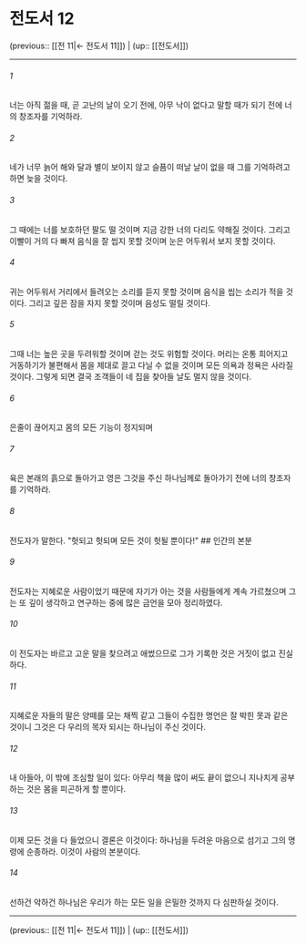# 전도서 12

(previous:: [[전 11|← 전도서 11]]) | (up:: [[전도서]])

***




###### 1 

너는 아직 젊을 때, 곧 고난의 날이 오기 전에, 아무 낙이 없다고 말할 때가 되기 전에 너의 창조자를 기억하라. 



###### 2 

네가 너무 늙어 해와 달과 별이 보이지 않고 슬픔이 떠날 날이 없을 때 그를 기억하려고 하면 늦을 것이다. 



###### 3 

그 때에는 너를 보호하던 팔도 떨 것이며 지금 강한 너의 다리도 약해질 것이다. 그리고 이빨이 거의 다 빠져 음식을 잘 씹지 못할 것이며 눈은 어두워서 보지 못할 것이다. 



###### 4 

귀는 어두워서 거리에서 들려오는 소리를 듣지 못할 것이며 음식을 씹는 소리가 적을 것이다. 그리고 깊은 잠을 자지 못할 것이며 음성도 떨릴 것이다. 



###### 5 

그때 너는 높은 곳을 두려워할 것이며 걷는 것도 위험할 것이다. 머리는 온통 희어지고 거동하기가 불편해서 몸을 제대로 끌고 다닐 수 없을 것이며 모든 의욕과 정욕은 사라질 것이다. 그렇게 되면 결국 조객들이 네 집을 찾아들 날도 멀지 않을 것이다. 



###### 6 

은줄이 끊어지고 몸의 모든 기능이 정지되며 



###### 7 

육은 본래의 흙으로 돌아가고 영은 그것을 주신 하나님께로 돌아가기 전에 너의 창조자를 기억하라. 



###### 8 

전도자가 말한다. "헛되고 헛되며 모든 것이 헛될 뿐이다!" ## 인간의 본분 



###### 9 

전도자는 지혜로운 사람이었기 때문에 자기가 아는 것을 사람들에게 계속 가르쳤으며 그는 또 깊이 생각하고 연구하는 중에 많은 금언을 모아 정리하였다. 



###### 10 

이 전도자는 바르고 고운 말을 찾으려고 애썼으므로 그가 기록한 것은 거짓이 없고 진실하다. 



###### 11 

지혜로운 자들의 말은 양떼를 모는 채찍 같고 그들이 수집한 명언은 잘 박힌 못과 같은 것이니 그것은 다 우리의 목자 되시는 하나님이 주신 것이다. 



###### 12 

내 아들아, 이 밖에 조심할 일이 있다: 아무리 책을 많이 써도 끝이 없으니 지나치게 공부하는 것은 몸을 피곤하게 할 뿐이다. 



###### 13 

이제 모든 것을 다 들었으니 결론은 이것이다: 하나님을 두려운 마음으로 섬기고 그의 명령에 순종하라. 이것이 사람의 본분이다. 



###### 14 

선하건 악하건 하나님은 우리가 하는 모든 일을 은밀한 것까지 다 심판하실 것이다.

***

(previous:: [[전 11|← 전도서 11]]) | (up:: [[전도서]])

